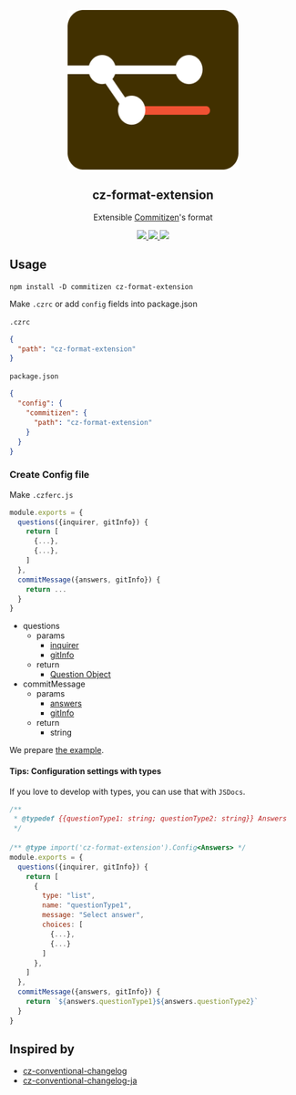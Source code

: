 <p align="center"><img width="300px" height="280px" src="https://raw.githubusercontent.com/tyankatsu0105/cz-format-extension/master/assets/logo.png" alt="cz format extension"></p>

<h2 align="center">cz-format-extension</h2>
<p align="center">
  Extensible <a href="https://github.com/commitizen/cz-cli">Commitizen</a>'s format
</p>

<p align="center">
  <a title="Current version" href="https://badge.fury.io/js/cz-format-extension" rel="nofollow">
    <img src="https://badge.fury.io/js/cz-format-extension.svg?style=flat">
  </a>
  <a title="deploy" href="https://github.com/algolia/shipjs" rel="nofollow">
    <img src="https://img.shields.io/badge/deploy-🛳%20Ship.js-blue?style=flat">
  </a>
  <a title="MIT License" href="[LICENSE](https://opensource.org/licenses/MIT)" rel="nofollow">
    <img src="https://img.shields.io/badge/License-MIT-green.svg?style=flat">
  </a>
</p>

## Usage

```
npm install -D commitizen cz-format-extension
```

Make `.czrc` or add `config` fields into package.json

`.czrc`

```json
{
  "path": "cz-format-extension"
}
```

`package.json`

```json
{
  "config": {
    "commitizen": {
      "path": "cz-format-extension"
    }
  }
}
```

### Create Config file

Make `.czferc.js`

```js
module.exports = {
  questions({inquirer, gitInfo}) {
    return [
      {...},
      {...},
    ]
  },
  commitMessage({answers, gitInfo}) {
    return ...
  }
}
```

- questions
  - params
    - [inquirer](https://github.com/SBoudrias/Inquirer.js)
    - [gitInfo](https://github.com/rwjblue/git-repo-info)
  - return
    - [Question Object](https://github.com/SBoudrias/Inquirer.js#question)
- commitMessage
  - params
    - [answers](https://github.com/SBoudrias/Inquirer.js#answers)
    - [gitInfo](https://github.com/rwjblue/git-repo-info)
  - return
    - string

We prepare [the example](https://github.com/tyankatsu0105/cz-format-extension/tree/master/example).

#### Tips: Configuration settings with types

If you love to develop with types, you can use that with `JSDocs`.

```js
/**
 * @typedef {{questionType1: string; questionType2: string}} Answers
 */

/** @type import('cz-format-extension').Config<Answers> */
module.exports = {
  questions({inquirer, gitInfo}) {
    return [
      {
        type: "list",
        name: "questionType1",
        message: "Select answer",
        choices: [
          {...},
          {...}
        ]
      },
    ]
  },
  commitMessage({answers, gitInfo}) {
    return `${answers.questionType1}${answers.questionType2}`
  }
}
```

## Inspired by

- [cz-conventional-changelog](https://github.com/commitizen/cz-conventional-changelog)
- [cz-conventional-changelog-ja](https://github.com/AquiTCD/cz-conventional-changelog-ja)
